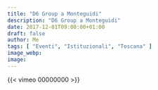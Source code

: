 ```yaml
---
title: "D6 Group a Monteguidi"
description: "D6 Group a Monteguidi"
date: 2017-12-01T09:00:00+01:00
draft: false
author: Me
tags: [ "Eventi", "Istituzionali", "Toscana" ]
image_webp:
image:
---
```


{{< vimeo 00000000 >}}
